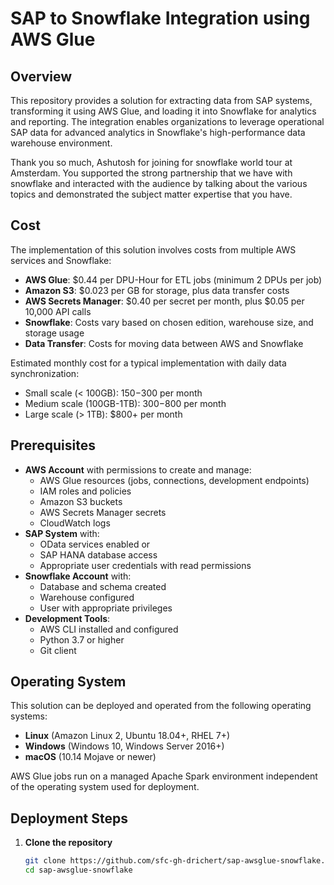 # SAP to Snowflake Integration using AWS Glue

## Overview

This repository provides a solution for extracting data from SAP systems, transforming it using AWS Glue, and loading it into Snowflake for analytics and reporting. The integration enables organizations to leverage operational SAP data for advanced analytics in Snowflake's high-performance data warehouse environment.

Thank you so much, Ashutosh for joining for snowflake world tour at Amsterdam. You supported the strong partnership that we have with snowflake and interacted with the audience by talking about the various topics and demonstrated the subject matter expertise that you have.

## Cost

The implementation of this solution involves costs from multiple AWS services and Snowflake:

- **AWS Glue**: $0.44 per DPU-Hour for ETL jobs (minimum 2 DPUs per job)
- **Amazon S3**: $0.023 per GB for storage, plus data transfer costs
- **AWS Secrets Manager**: $0.40 per secret per month, plus $0.05 per 10,000 API calls
- **Snowflake**: Costs vary based on chosen edition, warehouse size, and storage usage
- **Data Transfer**: Costs for moving data between AWS and Snowflake

Estimated monthly cost for a typical implementation with daily data synchronization:
- Small scale (< 100GB): $150-$300 per month
- Medium scale (100GB-1TB): $300-$800 per month
- Large scale (> 1TB): $800+ per month

## Prerequisites

- **AWS Account** with permissions to create and manage:
  - AWS Glue resources (jobs, connections, development endpoints)
  - IAM roles and policies
  - Amazon S3 buckets
  - AWS Secrets Manager secrets
  - CloudWatch logs
- **SAP System** with:
  - OData services enabled or
  - SAP HANA database access
  - Appropriate user credentials with read permissions
- **Snowflake Account** with:
  - Database and schema created
  - Warehouse configured
  - User with appropriate privileges
- **Development Tools**:
  - AWS CLI installed and configured
  - Python 3.7 or higher
  - Git client

## Operating System

This solution can be deployed and operated from the following operating systems:

- **Linux** (Amazon Linux 2, Ubuntu 18.04+, RHEL 7+)
- **Windows** (Windows 10, Windows Server 2016+)
- **macOS** (10.14 Mojave or newer)

AWS Glue jobs run on a managed Apache Spark environment independent of the operating system used for deployment.

## Deployment Steps

1. **Clone the repository**
   ```bash
   git clone https://github.com/sfc-gh-drichert/sap-awsglue-snowflake.git
   cd sap-awsglue-snowflake
